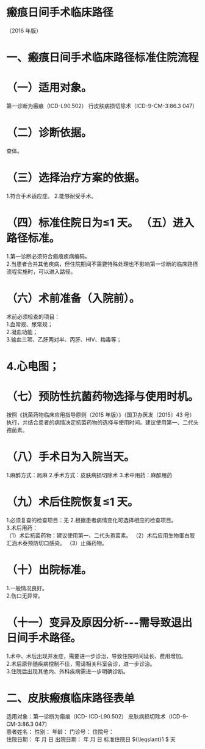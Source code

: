# 瘢痕日间手术临床路径  
（2016 年版）  
# 一、瘢痕日间手术临床路径标准住院流程  
# （一）适用对象。  
第一诊断为瘢痕（ICD-L90.502） 行皮肤病损切除术（ICD-9-CM-3:86.3 047）  
# （二）诊断依据。  
查体。  
# （三）选择治疗方案的依据。  
1.符合手术适应症。 2.能够耐受手术。  
# （四）标准住院日为≤1 天。 （五）进入路径标准。  
1.第一诊断必须符合瘢痕疾病编码。  
2.当患者合并其他疾病，但住院期间不需要特殊处理也不影响第一诊断的临床路径流程实施时，可以进入路径。  
# （六）术前准备（入院前）。  
术前必须检查的项目：  
1.血常规、尿常规；  
2.凝血功能；  
3.输血三项、乙肝两对半、丙肝、HIV、梅毒等；  
# 4.心电图；  
# （七）预防性抗菌药物选择与使用时机。  
按照《抗菌药物临床应用指导原则（2015 年版）》（国卫办医发〔2015〕43 号）执行，并结合患者的病情决定抗菌药物的选择与使用时间。建议使用第一、二代头孢菌素。  
# （八）手术日为入院当天。  
1.麻醉方式：局麻 2.手术方式：皮肤病损切除术 3.术中用药：麻醉用药  
# （九）术后住院恢复≤1 天。  
1.必须复查的检查项目：无 2.根据患者病情变化可选择相应的检查项目。  
3.术后用药：  
（1）术后抗菌药物：建议使用第一、二代头孢菌素。 （2）术后应用生物蛋白胶汇涵术泰预防切口感染。 （3）止痛药物。  
# （十）出院标准。  
1.一般情况良好。  
2.伤口无异常。  
# （十一）变异及原因分析---需导致退出日间手术路径。  
1.术中、术后出现并发症，需要进一步诊治，导致住院时间延长、费用增加。  
2.术后原伴随疾病控制不佳，需请相关科室会诊，进一步诊治。  
3.住院后出现其他内、外科疾病需进一步明确诊断。  
# 二、皮肤瘢痕临床路径表单  
适用对象：第一诊断为瘢痕（ICD- ICD-L90.502） 皮肤病损切除术（ICD-9-CM-3:86.3 047）  
患者姓名：          性别：    年龄：      门诊号：        住院号：  
住院日期：     年   月   日     出院日期：    年  月  日   标准住院日 ${\leqslant}1 $ 天  
